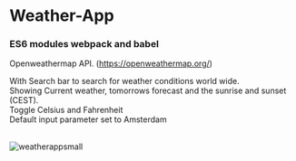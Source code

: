 <h1>Weather-App</h1>
<h3>ES6 modules webpack and babel</h3>

Openweathermap API. (https://openweathermap.org/)<br>

With Search bar to search for weather conditions world wide. <br>
Showing Current weather, tomorrows forecast and the sunrise and sunset (CEST).<br>
Toggle Celsius and Fahrenheit<br>
Default input parameter set to Amsterdam<br><br>

![weatherappsmall](https://user-images.githubusercontent.com/38325801/129147942-4b4719a8-b392-44c2-913b-555f97a1d41f.png)
